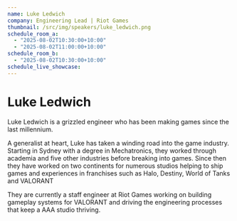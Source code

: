 ```yaml
---
name: Luke Ledwich
company: Engineering Lead | Riot Games
thumbnail: /src/img/speakers/luke_ledwich.png
schedule_room_a:
  - "2025-08-02T10:30:00+10:00"
  - "2025-08-02T11:00:00+10:00"
schedule_room_b:
  - "2025-08-02T10:30:00+10:00"
schedule_live_showcase: 
---
```


# Luke Ledwich

Luke Ledwich is a grizzled engineer who has been making games since the last millennium.

A generalist at heart, Luke has taken a winding road into the game industry. Starting in Sydney with a degree in Mechatronics, they worked through academia and five other industries before breaking into games. Since then they have worked on two continents for numerous studios helping to ship games and experiences in franchises such as Halo, Destiny, World of Tanks and VALORANT

They are currently a staff engineer at Riot Games working on building gameplay systems for VALORANT and driving the engineering processes that keep a AAA studio thriving.
